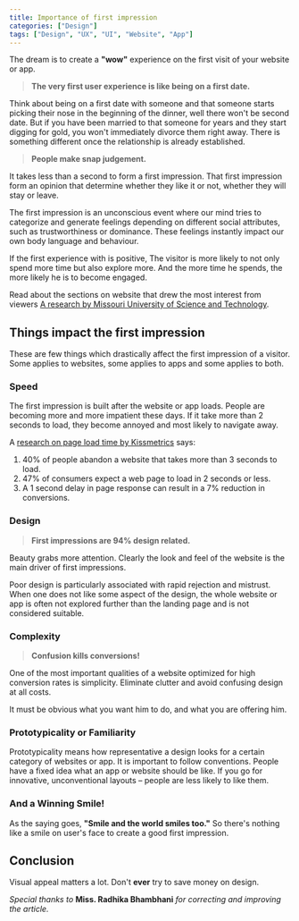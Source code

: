 ```yaml
---
title: Importance of first impression
categories: ["Design"]
tags: ["Design", "UX", "UI", "Website", "App"]
---
```


The dream is to create a **"wow"** experience on the first visit of your website or app.

> **The very first user experience is like being on a first date.**

Think about being on a first date with someone and that someone starts picking their nose in the beginning of the dinner, 
well there won't be second date. 
But if you have been married to that someone for years and they start digging for gold, you won't immediately divorce them right away.
There is something different once the relationship is already established.

> **People make snap judgement.**

It takes less than a second to form a first impression.
That first impression form an opinion that determine whether they like it or not, whether they will stay or leave.

The first impression is an unconscious event where our mind tries to categorize and generate feelings depending on 
different social attributes, such as trustworthiness or dominance. These feelings instantly impact our own body language and behaviour.

If the first experience with is positive, The visitor is more likely to not only spend more time but also explore more.
And the more time he spends, the more likely he is to become engaged.

Read about the sections on website that drew the most interest from viewers [A research by Missouri University of Science and Technology](http://news.mst.edu/2012/02/eye-tracking_studies_show_firs/).


## Things impact the first impression

These are few things which drastically affect the first impression of a visitor.
Some applies to websites, some applies to apps and some applies to both. 

### Speed

The first impression is built after the website or app loads.
People are becoming more and more impatient these days. If it take more than 2 seconds to load, they become annoyed and most likely to navigate away.

A [research on page load time by Kissmetrics](https://blog.kissmetrics.com/loading-time/) says:

1. 40% of people abandon a website that takes more than 3 seconds to load.
2. 47% of consumers expect a web page to load in 2 seconds or less.
3. A 1 second delay in page response can result in a 7% reduction in conversions.

### Design

> **First impressions are 94% design related.**
 
Beauty grabs more attention.
Clearly the look and feel of the website is the main driver of first impressions.

Poor design is particularly associated with rapid rejection and mistrust.
When one does not like some aspect of the design, the whole website or app is often not explored further than the landing page and is not considered suitable.

### Complexity

> **Confusion kills conversions!**

One of the most important qualities of a website optimized for high conversion rates is simplicity.
Eliminate clutter and avoid confusing design at all costs. 

It must be obvious what you want him to do, and what you are offering him.
 
### Prototypicality or Familiarity

Prototypicality means how representative a design looks for a certain category of websites or app.
It is important to follow conventions. People have a fixed idea what an app or website should be like.
If you go for innovative, unconventional layouts – people are less likely to like them.

 
### And a Winning Smile!
    
As the saying goes, **"Smile and the world smiles too."** So there's nothing like a smile on user's face to create a good first impression.


## Conclusion

Visual appeal matters a lot. Don't **ever** try to save money on design.


*Special thanks to* **Miss. Radhika Bhambhani** *for correcting and improving the article.*